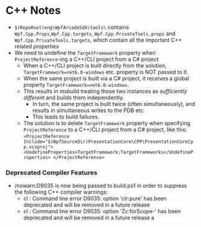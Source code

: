 # C++ Notes

- `$(RepoRoot)eng\WpfArcadeSdk\tools\` contains `Wpf.Cpp.Props`,`Wpf.Cpp.targets`, `Wpf.Cpp.PrivateTools.props` and `Wpf.Cpp.PrivateTools.targets`, which contain all the important C++ related properties 
- We need to undefine the `TargetFramework` property when `ProjectReference`-ing a C++/CLI project from a C# project
  - When a C++/CLI project is built directly from the solution, `TargetFramework=net6.0-windows` etc. property is NOT passed to it. 
  - When the same project is built via a C# project, it receives a global property `TargetFramework=net6.0-windows`. 
  - This results in msbuild treating those two instances as _sufficiently different_ and builds them independently. 
    - In turn, the same project is built twice (often simultaneously), and results in simultaneous writes to the PDB etc. 
	- This leads to build failures. 
  - The solution is to delete `TargetFramework` property when specifying `ProjectReference` to a C++/CLI project from a C# project, like this:
    `<ProjectReference Include="$(WpfSourceDir)PresentationCore\CPP\PresentationCoreCpp.vcxproj">
      <UndefineProperties>TargetFramework;TargetFrameworks</UndefineProperties>
     </ProjectReference>`

### Deprecated Compiler Features

- /nowarn:D9035 is now being passed to build.ps1 in order to suppress the following C++ compiler warnings:
  - cl : Command line error D9035: option 'clr:pure' has been deprecated and will be removed in a future release
  - cl : Command line error D9035: option 'Zc:forScope-' has been deprecated and will be removed in a future release
a

